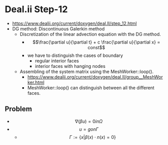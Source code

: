 # Deal.ii Step-12

* <https://www.dealii.org/current/doxygen/deal.II/step_12.html>
* DG method: Discontinuous Galerkin method
  * Discretization of the linear advection equation with the DG method.
    * $$\frac{\partial u}{\partial t} + c \frac{\partial u}{\partial x} = const$$
    * we have to distinguish the cases of boundary
      * regular interior faces
      * interior faces with hanging nodes
  * Assembling of the system matrix using the MeshWorker::loop().
    * <https://www.dealii.org/current/doxygen/deal.II/group__MeshWorker.html>
    * MeshWorker::loop() can distinguish between all the different faces.

## Problem

* $$ \nabla (\beta u) = 0  in \Omega $$
* $$ u = g on \Gamma$$
  * $$\Gamma := \{x| \beta(x) \cdot n(x) = 0 \}$$
